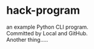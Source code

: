 # hack-program
an example Python CLI program.  
Committed by Local and GitHub.  
Another thing.....
